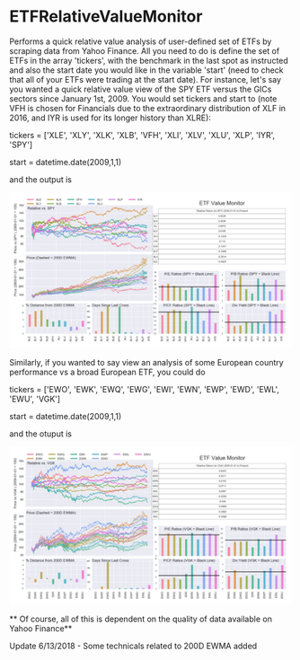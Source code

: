# ETFRelativeValueMonitor
Performs a quick relative value analysis of user-defined set of ETFs by scraping data from Yahoo Finance. All you need to do is define the set of ETFs in the array 'tickers', with the benchmark in the last spot as instructed and also the start date you would like in the variable 'start' (need to check that all of your ETFs were trading at the start date). For instance, let's say you wanted a quick relative value view of the SPY ETF versus the GICs sectors since January 1st, 2009. You would set tickers and start to (note VFH is chosen for Financials due to the extraordinary distribution of XLF in 2016, and IYR is used for its longer history than XLRE):

tickers = ['XLE', 'XLY', 'XLK', 'XLB', 'VFH', 'XLI', 'XLV', 'XLU', 'XLP', 'IYR', 'SPY']

start = datetime.date(2009,1,1)

and the output is

![Screenshot1](https://github.com/ZackPolaski/ETFRelativeValueMonitor/blob/master/ETFval1.JPG)

Similarly, if you wanted to say view an analysis of some European country performance vs a broad European ETF, you could do

tickers = ['EWO', 'EWK', 'EWQ', 'EWG', 'EWI', 'EWN', 'EWP', 'EWD', 'EWL', 'EWU', 'VGK']

start = datetime.date(2009,1,1)

and the otuput is


![Screenshot2](https://github.com/ZackPolaski/ETFRelativeValueMonitor/blob/master/ETFval2.JPG)

** Of course, all of this is dependent on the quality of data available on Yahoo Finance**

Update 6/13/2018 - Some technicals related to 200D EWMA added




